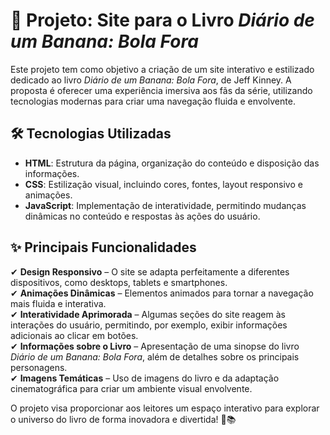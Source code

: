 # 📖 Projeto: Site para o Livro *Diário de um Banana: Bola Fora*

Este projeto tem como objetivo a criação de um site interativo e estilizado dedicado ao livro *Diário de um Banana: Bola Fora*, de Jeff Kinney. A proposta é oferecer uma experiência imersiva aos fãs da série, utilizando tecnologias modernas para criar uma navegação fluida e envolvente.

## 🛠 Tecnologias Utilizadas

- **HTML**: Estrutura da página, organização do conteúdo e disposição das informações.
- **CSS**: Estilização visual, incluindo cores, fontes, layout responsivo e animações.
- **JavaScript**: Implementação de interatividade, permitindo mudanças dinâmicas no conteúdo e respostas às ações do usuário.

## ✨ Principais Funcionalidades

✔ **Design Responsivo** – O site se adapta perfeitamente a diferentes dispositivos, como desktops, tablets e smartphones.  
✔ **Animações Dinâmicas** – Elementos animados para tornar a navegação mais fluida e interativa.  
✔ **Interatividade Aprimorada** – Algumas seções do site reagem às interações do usuário, permitindo, por exemplo, exibir informações adicionais ao clicar em botões.  
✔ **Informações sobre o Livro** – Apresentação de uma sinopse do livro *Diário de um Banana: Bola Fora*, além de detalhes sobre os principais personagens.  
✔ **Imagens Temáticas** – Uso de imagens do livro e da adaptação cinematográfica para criar um ambiente visual envolvente.  

O projeto visa proporcionar aos leitores um espaço interativo para explorar o universo do livro de forma inovadora e divertida! 🚀📚  
